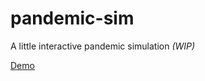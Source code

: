 # pandemic-sim
A little interactive pandemic simulation *(WIP)*

[Demo](https://SalmanAlSaigal.pages.github.io/pandemic-sim)
